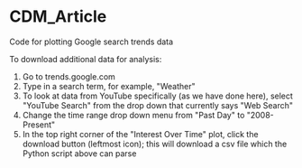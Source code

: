# CDM_Article
Code for plotting Google search trends data

To download additional data for analysis:
1. Go to trends.google.com
2. Type in a search term, for example, "Weather"
3. To look at data from YouTube specifically (as we have done here), select "YouTube Search" from the drop down that currently says "Web Search"
4. Change the time range drop down menu from "Past Day" to "2008-Present"
5. In the top right corner of the "Interest Over Time" plot, click the download button (leftmost icon); this will download a csv file which the Python script above can parse
